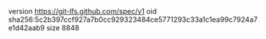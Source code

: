 version https://git-lfs.github.com/spec/v1
oid sha256:5c2b397ccf927a7b0cc929323484ce5771293c33a1c1ea99c7924a7e1d42aab9
size 8848
